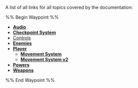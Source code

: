 A list of all links for all topics covered by the documentation:

%% Begin Waypoint %%
- **[Audio](<./Audio/Audio.md>)**
- **[Checkpoint System](<./Checkpoint System/Checkpoint System.md>)**
- [Controls](<./Controls.md>)
- **[Enemies](<./Enemies/Enemies.md>)**
- **[Player](<./Player/Player.md>)**
	- **[Movement System](<./Player/Movement System/Movement System.md>)**
	- **[Movement System v2](<./Player/Movement System v2/Movement System v2.md>)**
- **[Powers](<./Powers/Powers.md>)**
- **[Weapons](<./Weapons/Weapons.md>)**

%% End Waypoint %%
